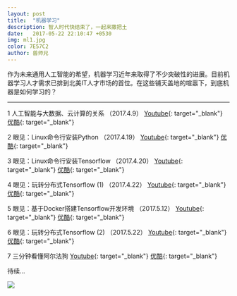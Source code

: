 ```yaml
---
layout: post
title:  "机器学习"
description: 智人时代快结束了，一起来撒把土
date:   2017-05-22 22:10:47 +0530
img: ml1.jpg
color: 7E57C2
author: 兽师兄
---
```


作为未来通用人工智能的希望，机器学习近年来取得了不少突破性的进展。目前机器学习人才需求已排到北美IT人才市场的首位。在这些铺天盖地的喧嚣下，到底机器是如何学习的？

---
1 人工智能与大数据、云计算的关系 （2017.4.9）
[Youtube](https://youtu.be/hRJd6cvj7UE){: target="_blank"}
[优酷](http://v.youku.com/v_show/id_XMjY5NjgwNDUwOA==){: target="_blank"}

2 眼见：Linux命令行安装Python （2017.4.19）
[Youtube](https://youtu.be/tsTZf0dOIsY){: target="_blank"}
[优酷](http://v.youku.com/v_show/id_XMjcyMjc0MTM3Ng==){: target="_blank"}

3 眼见：Linux命令行安装Tensorflow （2017.4.20）
[Youtube](https://youtu.be/C8I9xGAUzd8){: target="_blank"}
[优酷](http://v.youku.com/v_show/id_XMjcyMjc1MTIyMA==){: target="_blank"}

4 眼见：玩转分布式Tensorflow (1) （2017.4.22）
[Youtube](https://youtu.be/HX2Dgr9jxSY){: target="_blank"}
[优酷](http://v.youku.com/v_show/id_XMjcyMjc1MTQ4MA==){: target="_blank"}

5 眼见：基于Docker搭建Tensorflow开发环境 （2017.5.12）
[Youtube](https://youtu.be/sB07YOwW0SY){: target="_blank"}
[优酷](http://v.youku.com/v_show/id_XMjc2MDMyNTM1Mg==.html){: target="_blank"}

6 眼见：玩转分布式Tensorflow (2) （2017.5.22）
[Youtube](https://youtu.be/8dgFKeTq2Us){: target="_blank"}
[优酷](){: target="_blank"}

7 三分钟看懂阿尔法狗
[Youtube](){: target="_blank"}
[优酷](){: target="_blank"}

待续...


![]({{site.baseurl}}/images/ml2.jpg)